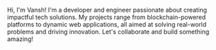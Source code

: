 Hi, I'm Vansh! I'm a developer and engineer passionate about creating impactful tech solutions.
My projects range from blockchain-powered platforms to dynamic web applications, all aimed at solving real-world problems and driving innovation.
Let's collaborate and build something amazing!
